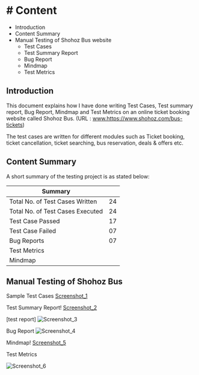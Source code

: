 # # Content
- Introduction
- Content Summary
- Manual Testing of Shohoz Bus website
  - Test Cases
  - Test Summary Report
  - Bug Report
  - Mindmap
  - Test Metrics

## Introduction
This document explains how I have done writing Test Cases, Test summary report, Bug Report, Mindmap and Test Metrics on an online ticket booking website called Shohoz Bus. (URL : www.https://www.shohoz.com/bus-tickets)

The test cases are written for different modules such as Ticket booking, ticket cancellation, ticket searching, bus reservation, deals & offers etc.

## Content Summary
A short summary of the testing project is as stated below:

| Summary |  |
| ------ | ------ |
| Total No. of Test Cases Written | 24 |
| Total No. of Test Cases Executed  | 24 |
| Test Case Passed | 17 |
| Test Case Failed | 07 |
| Bug Reports | 07 |
| Test Metrics | 
| Mindmap |

## Manual Testing of Shohoz Bus
Sample Test Cases
[Screenshot_1](https://github.com/TasfiaIsrat12/Shohoj_Bus_Manual_Testing/assets/133504097/28c9058d-881b-4d5c-ab54-497bb97f1584)


Test Summary Report!
[Screenshot_2](https://github.com/TasfiaIsrat12/Shohoj_Bus_Manual_Testing/assets/133504097/20bdad04-c6d4-44a8-8576-4ac13a724587)


[test report]
![Screenshot_3](https://github.com/TasfiaIsrat12/Shohoj_Bus_Manual_Testing/assets/133504097/3b181a1e-ae72-48e2-8f03-ffe35fdefdd4)

Bug Report
![Screenshot_4](https://github.com/TasfiaIsrat12/Shohoj_Bus_Manual_Testing/assets/133504097/cd529cc4-79f9-48f2-88fb-e1adc974c2fa)


Mindmap!
[Screenshot_5](https://github.com/TasfiaIsrat12/Shohoj_Bus_Manual_Testing/assets/133504097/8ceb1cf6-b967-4676-836c-7b002912f42f)

Test Metrics 

![Screenshot_6](https://github.com/TasfiaIsrat12/Shohoj_Bus_Manual_Testing/assets/133504097/0b2fc081-a645-4a8b-ba3a-8b8ba3a1aa92)

